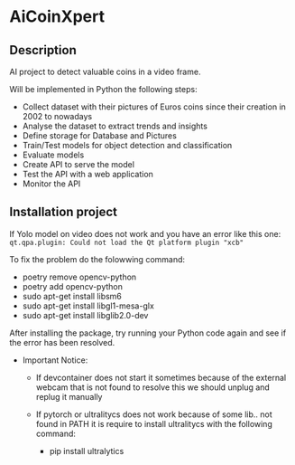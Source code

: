 # AiCoinXpert

## Description

AI project to detect valuable coins in a video frame.

Will be implemented in Python the following steps:

- Collect dataset with their pictures of Euros coins since their creation in 2002 to nowadays
- Analyse the dataset to extract trends and insights
- Define storage for Database and Pictures
- Train/Test models for object detection and classification
- Evaluate models
- Create API to serve the model
- Test the API with a web application
- Monitor the API

## Installation project 

If Yolo model on video does not work and you have an error like this one:
`qt.qpa.plugin: Could not load the Qt platform plugin "xcb" `

To fix the problem do the folowwing command:

- poetry remove opencv-python
- poetry add opencv-python
- sudo apt-get install libsm6
- sudo apt-get install libgl1-mesa-glx
- sudo apt-get install libglib2.0-dev

After installing the package, try running your Python code again and see if the error has been resolved.

- Important Notice:

  - If devcontainer does not start it sometimes because of the external webcam that is not found to resolve this we should unplug and replug it manually
  - If pytorch or ultralitycs does not work because of some lib.. not found in PATH it is require to install ultralitycs with the following command:

    - pip install ultralytics

